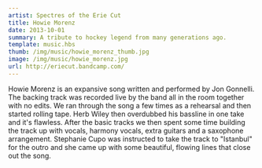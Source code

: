 ```yaml
---
artist: Spectres of the Erie Cut
title: Howie Morenz
date: 2013-10-01
summary: A tribute to hockey legend from many generations ago. 
template: music.hbs
thumb: /img/music/howie_morenz_thumb.jpg
image: /img/music/howie_morenz.jpg
url: http://eriecut.bandcamp.com/ 
---
```

Howie Morenz is an expansive song written and performed by Jon Gonnelli. The backing track was recorded live by the band all in the room together with no edits. We ran through the song a few times as a rehearsal and then started rolling tape. Herb Wiley then overdubbed his bassline in one take and it's flawless. After the basic tracks we then spent some time building the track up with vocals, harmony vocals, extra guitars and a saxophone arrangement. Stephanie Cupo was instructed to take the
track to "Istanbul" for the outro and she came up with some beautiful, flowing lines that close out the song. 
